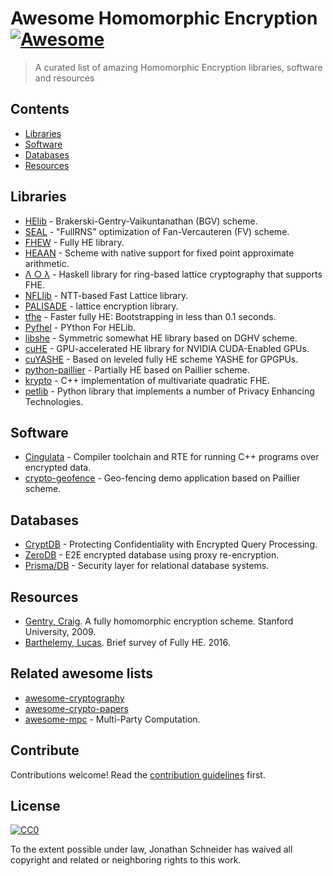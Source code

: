 # Awesome Homomorphic Encryption [![Awesome](https://awesome.re/badge.svg)](https://awesome.re)


> A curated list of amazing Homomorphic Encryption libraries, software and resources


## Contents

- [Libraries](#libraries)
- [Software](#software)
- [Databases](#databases)
- [Resources](#resources)


## Libraries

- [HElib](https://github.com/shaih/HElib) - Brakerski-Gentry-Vaikuntanathan (BGV) scheme.
- [SEAL](http://sealcrypto.org) - "FullRNS" optimization of Fan-Vercauteren (FV) scheme.
- [FHEW](https://github.com/lducas/FHEW) - Fully HE library.
- [HEAAN](https://github.com/kimandrik/HEAAN) -  Scheme with native support for fixed point approximate arithmetic.
- [Λ ○ λ](https://github.com/cpeikert/Lol) - Haskell library for ring-based lattice cryptography that supports FHE.
- [NFLlib](https://github.com/quarkslab/NFLlib) - NTT-based Fast Lattice library.
- [PALISADE](https://git.njit.edu/palisade/PALISADE) - lattice encryption library.
- [tfhe](https://github.com/tfhe/tfhe) - Faster fully HE: Bootstrapping in less than 0.1 seconds.
- [Pyfhel](https://github.com/ibarrond/Pyfhel) - PYthon For HELib.
- [libshe](https://github.com/bogdan-kulynych/libshe) - Symmetric somewhat HE library based on DGHV scheme.
- [cuHE](https://github.com/vernamlab/cuHE) - GPU-accelerated HE library for NVIDIA CUDA-Enabled GPUs.
- [cuYASHE](https://github.com/cuyashe-library/cuyashe) - Based on leveled fully HE scheme YASHE for GPGPUs.
- [python-paillier](https://github.com/n1analytics/python-paillier) - Partially HE based on Paillier scheme.
- [krypto](https://github.com/kryptnostic/krypto) - C++ implementation of multivariate quadratic FHE.
- [petlib](https://github.com/gdanezis/petlib) - Python library that implements a number of Privacy Enhancing Technologies.

## Software

- [Cingulata](https://github.com/CEA-LIST/Cingulata) - Compiler toolchain and RTE for running C++ programs over encrypted data.
- [crypto-geofence](https://github.com/Georeactor/crypto-geofence) - Geo-fencing demo application based on Paillier scheme.

## Databases

- [CryptDB](https://github.com/CryptDB/cryptdb) - Protecting Confidentiality with Encrypted Query Processing.
- [ZeroDB](https://github.com/zerodb/zerodb) - E2E encrypted database using proxy re-encryption.
- [Prisma/DB](https://github.com/PrismaDB/PrismaDB) - Security layer for relational database systems.


## Resources

- [Gentry, Craig](https://crypto.stanford.edu/craig/craig-thesis.pdf). A fully homomorphic encryption scheme. Stanford University, 2009.
- [Barthelemy, Lucas](https://blog.quarkslab.com/a-brief-survey-of-fully-homomorphic-encryption-computing-on-encrypted-data.html). Brief survey of Fully HE. 2016.


## Related awesome lists

- [awesome-cryptography](https://github.com/sobolevn/awesome-cryptography)
- [awesome-crypto-papers](https://github.com/pFarb/awesome-crypto-papers)
- [awesome-mpc](https://github.com/rdragos/awesome-mpc) - Multi-Party Computation.


## Contribute

Contributions welcome! Read the [contribution guidelines](contributing.md) first.


## License

[![CC0](http://mirrors.creativecommons.org/presskit/buttons/88x31/svg/cc-zero.svg)](http://creativecommons.org/publicdomain/zero/1.0)

To the extent possible under law, Jonathan Schneider has waived all copyright and
related or neighboring rights to this work.
